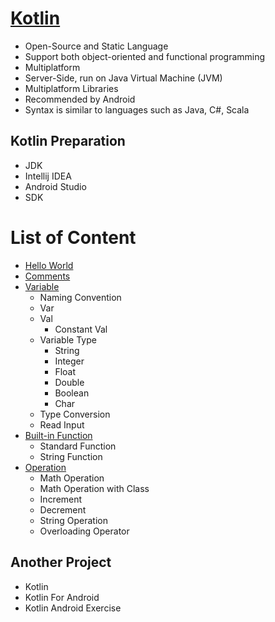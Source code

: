 # [Kotlin](https://kotlinlang.org/)
- Open-Source and Static Language
- Support both object-oriented and functional programming
- Multiplatform
- Server-Side, run on Java Virtual Machine (JVM)
- Multiplatform Libraries
- Recommended by Android
- Syntax is similar to languages such as Java, C#, Scala

## Kotlin Preparation
- JDK
- Intellij IDEA
- Android Studio
- SDK

# List of Content
- [Hello World](https://github.com/HidayatRivai2020/kotlin/blob/main/src/main/kotlin/)
- [Comments](https://github.com/HidayatRivai2020/kotlin/blob/main/src/main/kotlin/)
- [Variable](https://github.com/HidayatRivai2020/kotlin/blob/main/src/main/kotlin/variable)
  - Naming Convention
  - Var
  - Val
    - Constant Val
  - Variable Type
    - String
    - Integer
    - Float
    - Double
    - Boolean
    - Char
  - Type Conversion
  - Read Input
- [Built-in Function](https://github.com/HidayatRivai2020/kotlin/blob/main/src/main/kotlin/built_in_function)
  - Standard Function
  - String Function
- [Operation](https://github.com/HidayatRivai2020/kotlin/blob/main/src/main/kotlin/operation)
  - Math Operation
  - Math Operation with Class
  - Increment
  - Decrement
  - String Operation
  - Overloading Operator

## Another Project
- Kotlin
- Kotlin For Android
- Kotlin Android Exercise